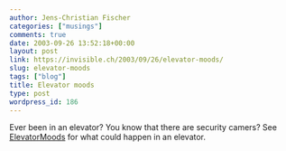 ```yaml
---
author: Jens-Christian Fischer
categories: ["musings"]
comments: true
date: 2003-09-26 13:52:18+00:00
layout: post
link: https://invisible.ch/2003/09/26/elevator-moods/
slug: elevator-moods
tags: ["blog"]
title: Elevator moods
type: post
wordpress_id: 186
---
```


Ever been in an elevator? You know that there are security camers? See [ElevatorMoods](https://www.elevatormoods.com/) for what could happen in an elevator.
